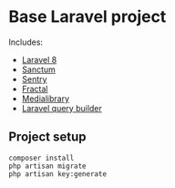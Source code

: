 # Base Laravel project

Includes: 
* [Laravel 8](https://laravel.com/)
* [Sanctum](https://laravel.com/docs/8.x/sanctum)
* [Sentry](https://docs.sentry.io/platforms/php/guides/laravel)
* [Fractal](https://github.com/spatie/laravel-fractal)
* [Medialibrary](https://github.com/spatie/laravel-medialibrary)
* [Laravel query builder](https://github.com/spatie/laravel-query-builder)


## Project setup

```
composer install
php artisan migrate
php artisan key:generate
```

